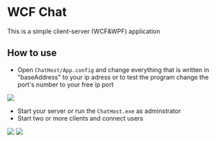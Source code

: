 # WCF Chat 

This is a simple client-server (WCF&WPF) application

## How to use

* Open `ChatHost/App.config` and change everything that is written in "baseAddress" to your ip adress or to test the program change the port's number to your free ip port

![](https://wmpics.pics/di-NXQ0.png)

* Start your server or run the `ChatHost.exe` as adminstrator
* Start two or more clients and connect users

![](https://wmpics.pics/di-WU3O.png)
![](https://wmpics.pics/di-JT95.png)
